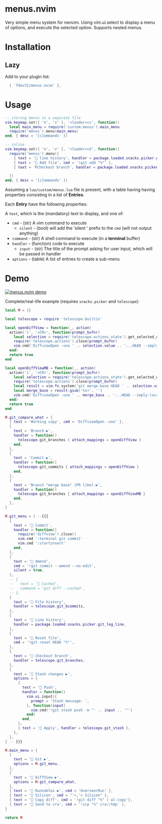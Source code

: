 # menus.nvim
Very simple menu system for neovim.
Using vim.ui.select to display a menu of options, and execute the selected option.
Supports nested menus.

# Installation

## Lazy

Add to your plugin list:

```lua
  { 'fdev31/menus.nvim' },
```

# Usage

```lua
-- storing menus in a separate file
vim.keymap.set({ 'n', 'v' }, '<leader>cc', function()
  local main_menu = require('custom.menus').main_menu
  require('menus').menu(main_menu)
end, { desc = '[c]ommands' })

-- inline
vim.keymap.set({ 'n', 'v' }, '<leader>cd', function()
  require('menus').menu({
    { text = ' line history', handler = package.loaded.snacks.picker.git_log_line },
    { text = ' Add file', cmd = '!git add "%"' },
    { text = '⏬Checkout branch', handler = package.loaded.snacks.picker.git_branches },

  })
end, { desc = '[c]ommands' })
```

Assuming a `lua/custom/menus.lua` file is present, with a table having having properties consisting in a list of **Entries**.

Each **Entry** have the following properties:

A `text`, which is the (mandatory) text to display, and one of:

- `cmd` - (str) A vim command to execute
  - `silent` - (bool) will add the 'silent ' prefix to the `cmd` (will not output anything)
- `command` - (str) A shell command to execute (in a **terminal** buffer)
- `handler` - (function) code to execute
  - `input` - (str) The title of the prompt asking for user input, which will be passed in handler
- `options` - (table) A list of entries to create a sub-menu

# Demo

[![menus.nvim demo](https://img.youtube.com/vi/BvoI3mE9rFs/0.jpg)](https://www.youtube.com/watch?v=BvoI3mE9rFs)

Complete/real-life example (requires `snacks.picker` and `telescope`):

```lua
local M = {}

local telescope = require 'telescope.builtin'

local openDiffView = function(_, action)
  action('i', '<CR>', function(prompt_bufnr)
    local selection = require('telescope.actions.state').get_selected_entry()
    require('telescope.actions').close(prompt_bufnr)
    vim.cmd('DiffviewOpen -uno ' .. selection.value .. '...HEAD --imply-local')
  end)
  return true
end

local openDiffViewMB = function(_, action)
  action('i', '<CR>', function(prompt_bufnr)
    local selection = require('telescope.actions.state').get_selected_entry()
    require('telescope.actions').close(prompt_bufnr)
    local result = vim.fn.system('git merge-base HEAD ' .. selection.value)
    local merge_base = result:gsub('%s+', '')
    vim.cmd('DiffviewOpen -uno ' .. merge_base .. '...HEAD --imply-local')
  end)
  return true
end

M.git_compare_what = {
  { text = 'Working copy', cmd = 'DiffviewOpen -uno' },
  {
    text = 'Branch ▶',
    handler = function()
      telescope.git_branches { attach_mappings = openDiffView }
    end,
  },
  {
    text = 'Commit ▶',
    handler = function()
      telescope.git_commits { attach_mappings = openDiffView }
    end,
  },
  {
    text = 'Branch "merge base" (PR like) ▶',
    handler = function()
      telescope.git_branches { attach_mappings = openDiffViewMB }
    end,
  },
}

M.git_menu = { --{{{
  {
    text = ' Commit',
    handler = function()
      require('diffview').close()
      vim.cmd ':terminal git commit'
      vim.cmd ':startinsert'
    end,
  },
  {
    text = ' Amend',
    cmd = '!git commit --amend --no-edit',
    silent = true,
  },
  -- {
  --   text = ' Cached',
  --   command = 'git diff --cached',
  -- },
  {
    text = ' File history',
    handler = telescope.git_bcommits,
  },
  {
    text = ' Line history',
    handler = package.loaded.snacks.picker.git_log_line,
  },
  {
    text = ' Reset file',
    cmd = '!git reset HEAD "%"',
  },
  {
    text = ' Checkout branch',
    handler = telescope.git_branches,
  },
  {
    text = ' Stash changes ▶',
    options = {
      {
        text = ' Push',
        handler = function()
          vim.ui.input({
            prompt = 'Stash message: ',
          }, function(input)
            vim.cmd('!git stash push -m "' .. input .. '"')
          end)
        end,
      },
      { text = '󰋺 Apply', handler = telescope.git_stash },
    },
  },
} -- }}}

M.main_menu = {
  {
    text = ' Git ▶',
    options = M.git_menu,
  },
  {
    text = ' DiffView ▶',
    options = M.git_compare_what,
  },
  { text = ' Runnables ▶', cmd = 'OverseerRun' },
  { text = ' Silicon', cmd = "'<,'> Silicon" },
  { text = ' Copy diff', cmd = '!git diff "%" | wl-copy'},
  { text = ' Send to cra', cmd = '!scp "%" cra:/tmp' },
}

return M
```


